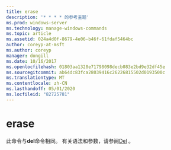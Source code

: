 ```yaml
---
title: erase
description: '* * * * 的参考主题'
ms.prod: windows-server
ms.technology: manage-windows-commands
ms.topic: article
ms.assetid: 024a4d0f-8679-4e06-b46f-61fdaf5464bc
author: coreyp-at-msft
ms.author: coreyp
manager: dongill
ms.date: 10/16/2017
ms.openlocfilehash: 01803aa1328e71798098decb083e2bd9e32df45e
ms.sourcegitcommit: ab64dc83fca28039416c26226815502d0193500c
ms.translationtype: MT
ms.contentlocale: zh-CN
ms.lasthandoff: 05/01/2020
ms.locfileid: "82725781"
---
```

# <a name="erase"></a>erase



此命令与**del**命令相同。 有关语法和参数，请参阅[Del](del.md) 。